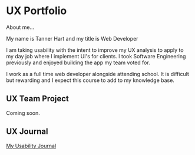 # UX Portfolio

About me...

My name is Tanner Hart and my title is Web Developer

I am taking usability with the intent to improve my UX analysis to apply to my day job where I implement UI's for clients. I took Software Engineering previously and enjoyed building the app my team voted for. 

I work as a full time web developer alongside attending school. It is difficult but rewarding and I expect this course to add to my knowledge base.



## UX Team Project

Coming soon.

## UX Journal

[My Usability Journal](https://usabilityengineering.github.io/portfolio-TannerHartt/)
